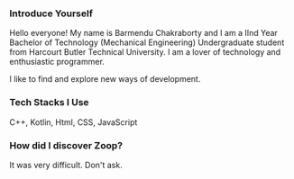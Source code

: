 ### Introduce Yourself 

Hello everyone! My name is Barmendu Chakraborty and I am a IInd Year Bachelor of Technology (Mechanical Engineering) Undergraduate student from Harcourt Butler Technical University. I am a lover of technology and enthusiastic programmer.

I like to find and explore new ways of development.

### Tech Stacks I Use

C++, Kotlin, Html, CSS, JavaScript

### How did I discover Zoop?

It was very difficult. Don't ask.

